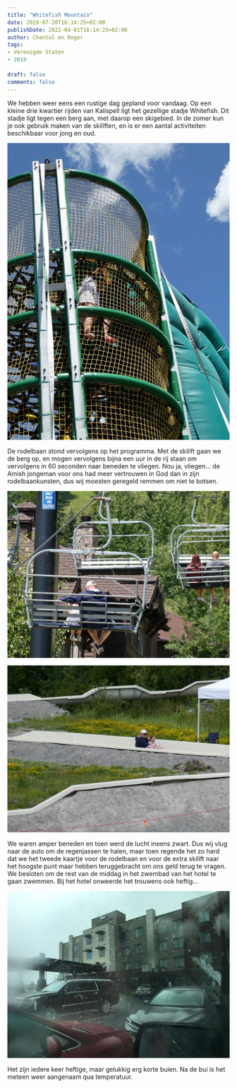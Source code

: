 ```yaml
---
title: "Whitefish Mountain"
date: 2019-07-20T16:14:25+02:00
publishDate: 2022-04-01T16:14:25+02:00
author: Chantal en Roger
tags:
- Verenigde Staten
- 2019

draft: false
comments: false
---
```


We hebben weer eens een rustige dag gepland voor vandaag. Op een kleine drie kwartier rijden van Kalispell ligt het gezellige stadje Whitefish. Dit stadje ligt tegen een berg aan, met daarop een skigebied. In de zomer kun je ook gebruik maken van de skiliften, en is er een aantal activiteiten beschikbaar voor jong en oud.

![Whitefish Mountain](./images/P1021198.JPG)

De rodelbaan stond vervolgens op het programma. Met de skilift gaan we de berg op, en mogen vervolgens bijna een uur in de rij staan om vervolgens in 60 seconden naar beneden te vliegen. Nou ja, vliegen... de Amish jongeman voor ons had meer vertrouwen in God dan in zijn rodelbaankunsten, dus wij moesten geregeld remmen om niet te botsen.

![Whitefish Mountain](./images/P1021204.JPG)

![Whitefish Mountain](./images/P1021209.JPG)

We waren amper beneden en toen werd de lucht ineens zwart. Dus wij vlug naar de auto om de regenjassen te halen, maar toen regende het zo hard dat we het tweede kaartje voor de rodelbaan en voor de extra skilift naar het hoogste punt maar hebben teruggebracht om ons geld terug te vragen. We besloten om de rest van de middag in het zwembad van het hotel te gaan zwemmen. Bij het hotel onweerde het trouwens ook heftig...

![Kalispell](./images/IMG_6289.JPG)

Het zijn iedere keer heftige, maar gelukkig erg korte buien. Na de bui is het meteen weer aangenaam qua temperatuur.
